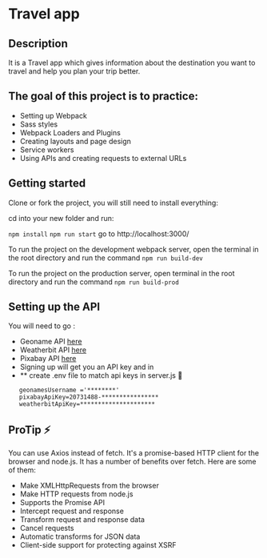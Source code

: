 
#  Travel app

## Description 
 It is a Travel app which gives information about the destination you want to travel and help you plan your trip better.

## The goal of this project is to practice:

* Setting up Webpack
* Sass styles
* Webpack Loaders and Plugins
* Creating layouts and page design
* Service workers
* Using APIs and creating requests to external URLs


## Getting started
Clone or fork the project, you will still need to install everything:

cd into your new folder and run:

`npm install` 
`npm run start` 
 go to http://localhost:3000/

To run the project on the development webpack server, open the terminal in the root directory and run the command
`npm run build-dev`

To run the project on the production server, open terminal in the root directory and run the command
`npm run build-prod`

## Setting up the API

You will need to go :
- Geoname API [here](http://www.geonames.org/)
- Weatherbit API [here](https://www.weatherbit.io/)
- Pixabay API [here](https://pixabay.com/api/docs/)
- Signing up will get you an API key and in 
- ** create .env file to match api keys in server.js :rocket:
```
   geonamesUsername ='********'
   pixabayApiKey=20731488-****************
   weatherbitApiKey=*********************

```


## ProTip ⚡️
You can use Axios instead of fetch. It's a promise-based HTTP client for the browser and node.js. It has a number of benefits over fetch.
Here are some of them:

- Make XMLHttpRequests from the browser
- Make HTTP requests from node.js
- Supports the Promise API
- Intercept request and response
- Transform request and response data
- Cancel requests
- Automatic transforms for JSON data
- Client-side support for protecting against XSRF




